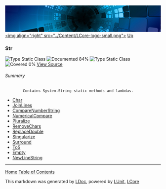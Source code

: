 ![](../Content/LCore-banner-small.png "")
[&lt;img align=&quot;right&quot; src=&quot;../Content/LCore-logo-small.png&quot;&gt;](../../README.md)
[Up](../L.md)

### Str
![Type Static Class](http://b.repl.ca/v1/Type-Static%20Class-lightgrey.png "") ![Documented 84%](http://b.repl.ca/v1/Documented-84%25-green.png "")
![Type Static Class](http://b.repl.ca/v1/Type-Static%20Class-lightgrey.png "") ![Covered 0%](http://b.repl.ca/v1/Covered-0%25-red.png "")
[View Source](../Extensions/Methods/L.cs#L)

###### Summary

            Contains System.String static methods and lambdas.
            
 - [Char](Str_Char.md)
 - [JoinLines](Str_JoinLines.md)
 - [CompareNumberString](Str_CompareNumberString.md)
 - [NumericalCompare](Str_NumericalCompare.md)
 - [Pluralize](Str_Pluralize.md)
 - [RemoveChars](Str_RemoveChars.md)
 - [ReplaceDouble](Str_ReplaceDouble.md)
 - [Singularize](Str_Singularize.md)
 - [Surround](Str_Surround.md)
 - [ToS](Str_ToS.md)
 - [Empty](Str_Empty.md)
 - [NewLineString](Str_NewLineString.md)



---

[Home](../../README.md) [Table of Contents](../../TableOfContents.md)

This markdown was generated by [LDoc](https://github.com/CodeSingularity/LDoc), powered by [LUnit](https://github.com/CodeSingularity/LUnit), [LCore](https://github.com/CodeSingularity/LCore)
